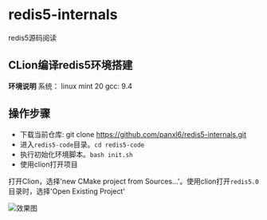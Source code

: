 # redis5-internals
redis5源码阅读


## CLion编译redis5环境搭建
**环境说明**
系统： linux mint 20
gcc: 9.4

## 操作步骤
- 下载当前仓库: git clone https://github.com/panxl6/redis5-internals.git
- 进入`redis5-code`目录。`cd redis5-code`
- 执行初始化环境脚本。`bash init.sh`
- 使用clion打开项目

打开Clion，选择'new CMake project from Sources...'。使用clion打开`redis5.0`目录时，选择'Open Existing Project'

![效果图](http://image.panxl.cn/2020-08-09%2010-50-55%E5%B1%8F%E5%B9%95%E6%88%AA%E5%9B%BE.png)

